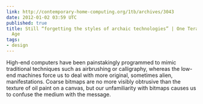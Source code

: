 ```yaml
---
link: http://contemporary-home-computing.org/1tb/archives/3043
date: 2012-01-02 03:59 UTC
published: true
title: Still “forgetting the styles of archaic technologies” | One Terabyte of Kilobyte
  Age
tags:
- design
---
```


High-end computers have been painstakingly programmed to mimic traditional techniques such as airbrushing or calligraphy, whereas the low-end machines force us to deal with more original, sometimes alien, manifestations. Coarse bitmaps are no more visibly obtrusive than the texture of oil paint on a canvas, but our unfamiliarity with bitmaps causes us to confuse the medium with the message.
